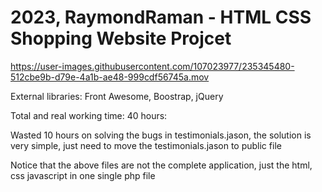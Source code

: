 # 2023, RaymondRaman - HTML CSS Shopping Website Projcet


https://user-images.githubusercontent.com/107023977/235345480-512cbe9b-d79e-4a1b-ae48-999cdf56745a.mov


External libraries:
Front Awesome, Boostrap, jQuery

Total and real working time:
40 hours: 

Wasted 10 hours on solving the bugs in testimonials.jason, the solution is very simple, 
just need to move the testimonials.jason to public file


Notice that the above files are not the complete application, just the html, css javascript in one single php file


